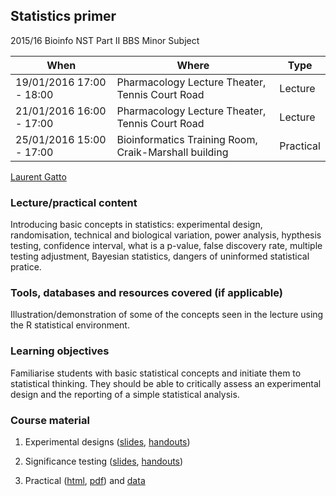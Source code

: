 ## Statistics primer

2015/16 Bioinfo NST Part II BBS Minor Subject 

 When                     | Where                                                 | Type
--------------------------|-------------------------------------------------------|---------
19/01/2016  17:00 - 18:00 | Pharmacology Lecture Theater, Tennis Court Road       | Lecture
21/01/2016  16:00 - 17:00 | Pharmacology Lecture Theater, Tennis Court Road       | Lecture
25/01/2016  15:00 - 17:00 | Bioinformatics Training Room, Craik-Marshall building | Practical

[Laurent Gatto](http://cpu.sysbiol.cam.ac.uk/)

### Lecture/practical content

Introducing basic concepts in statistics: experimental design,
randomisation, technical and biological variation, power analysis,
hypthesis testing, confidence interval, what is a p-value, false
discovery rate, multiple testing adjustment, Bayesian statistics,
dangers of uninformed statistical pratice.

### Tools, databases and resources covered (if applicable)

Illustration/demonstration of some of the concepts seen in the lecture
using the R statistical environment. 

### Learning objectives

Familiarise students with basic statistical concepts and initiate them
to statistical thinking. They should be able to critically assess an
experimental design and the reporting of a simple statistical analysis.

### Course material

1. Experimental designs
   ([slides](https://github.com/lgatto/statistics-primer/blob/master/expdes-slides.pdf),
   [handouts](https://github.com/lgatto/statistics-primer/blob/master/expdes-handouts.pdf))
2. Significance testing
   ([slides](https://github.com/lgatto/statistics-primer/blob/master/test-slides.pdf),
   [handouts](https://github.com/lgatto/statistics-primer/blob/master/test-handouts.pdf))

3. Practical
   ([html](https://htmlpreview.github.io/?https://github.com/lgatto/statistics-primer/blob/master/03-practical.html),
   [pdf](https://github.com/lgatto/statistics-primer/raw/master/03-practical.pdf))
   and
   [data](https://github.com/lgatto/statistics-primer/raw/master/data.zip)
